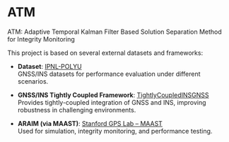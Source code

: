 # ATM
ATM: Adaptive Temporal Kalman Filter Based Solution Separation Method for Integrity Monitoring

This project is based on several external datasets and frameworks:

- **Dataset**: [IPNL-POLYU](https://github.com/IPNL-POLYU)  
  GNSS/INS datasets for performance evaluation under different scenarios.

- **GNSS/INS Tightly Coupled Framework**: [TightlyCoupledINSGNSS](https://github.com/benzenemo/TightlyCoupledINSGNSS.git)  
  Provides tightly-coupled integration of GNSS and INS, improving robustness in challenging environments.

- **ARAIM (via MAAST)**: [Stanford GPS Lab – MAAST](https://gps.stanford.edu/resources/software-tools/maast)  
  Used for simulation, integrity monitoring, and performance testing.
